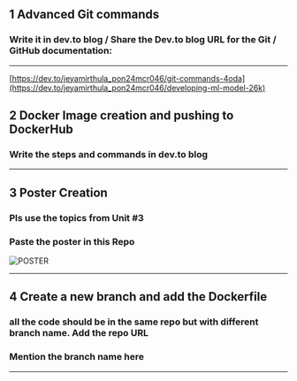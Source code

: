 ## 1 Advanced Git commands 
###  Write it in dev.to blog / Share the Dev.to blog URL for the Git / GitHub documentation:
-----
[https://dev.to/jeyamirthula_pon24mcr046/git-commands-4oda](https://dev.to/jeyamirthula_pon24mcr046/developing-ml-model-26k)
## 2 Docker Image creation and pushing to DockerHub
###  Write the steps and commands in dev.to blog
-----

## 3 Poster Creation
###  Pls use the topics from Unit #3
###  Paste the poster in this Repo
![POSTER](https://github.com/user-attachments/assets/f2a4491c-4e7a-47ed-bbf5-ac0b02848b61)

-----
## 4 Create a new branch and add the Dockerfile
###  all the code should be in the same repo but with different branch name. Add the repo URL
###  Mention the branch name here
-----
